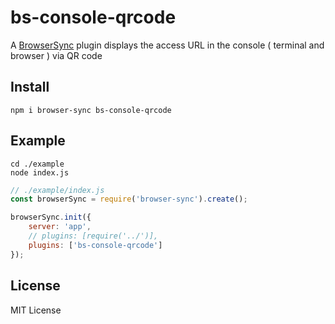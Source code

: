 # bs-console-qrcode

A [BrowserSync](http://www.browsersync.io/) plugin displays the access URL in the console ( terminal and browser ) via QR code

## Install

```shell
npm i browser-sync bs-console-qrcode
```

## Example

```shell
cd ./example
node index.js
```

```js
// ./example/index.js
const browserSync = require('browser-sync').create();

browserSync.init({
    server: 'app',
    // plugins: [require('../')],
    plugins: ['bs-console-qrcode']
});
```

## License

MIT License
